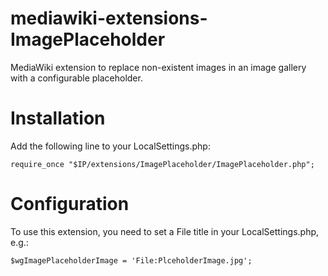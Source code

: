 mediawiki-extensions-ImagePlaceholder
=====================================

MediaWiki extension to replace non-existent images in an image gallery with a configurable placeholder.

Installation
==
Add the following line to your LocalSettings.php:

    require_once "$IP/extensions/ImagePlaceholder/ImagePlaceholder.php";

Configuration
==
To use this extension, you need to set a File title in your LocalSettings.php, e.g.:

    $wgImagePlaceholderImage = 'File:PlceholderImage.jpg';
